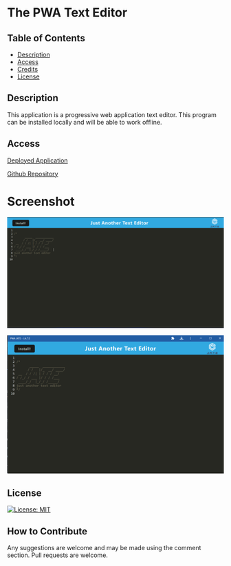 # The PWA Text Editor

## Table of Contents 

- [Description](#description)
- [Access](#access)
- [Credits](#credits)
- [License](#license)

## Description

This application is a progressive web application text editor. This program can be installed locally and will be able to work offline.


## Access
[Deployed Application](https://warm-fortress-80521.herokuapp.com/)

[Github Repository](https://github.com/difurung/The-Progressive-Web-Application-Text-Editor)




# Screenshot
![Screenshot of web application](client/src/images/JATE1.png)

![Screenshot of offline application](client/src/images/JATE2.png)


## License

[![License: MIT](https://img.shields.io/badge/License-MIT-yellow.svg)](https://opensource.org/licenses/MIT)




## How to Contribute
Any suggestions are welcome and may be made using the comment section. Pull requests are welcome.
